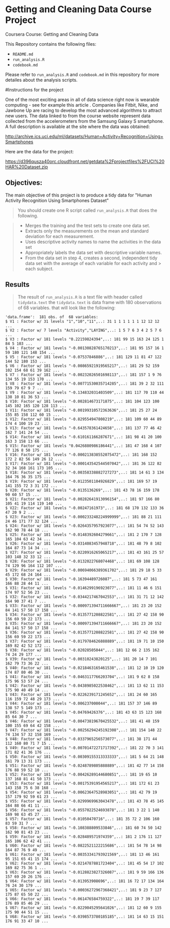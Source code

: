# Getting and Cleaning Data Course Project
Coursera Course: Getting and Cleaning Data

This Repository contains the following files:
* `README.md`
* `run_analysis.R`
* `codebook.md`

Please refer to `run_analysis.R` and `codebook.md` in this repository for more detailes about the analysis scripts.



#Instructions for the project


One of the most exciting areas in all of data science right now is wearable computing - see for example this article . Companies like Fitbit, Nike, and Jawbone Up are racing to develop the most advanced algorithms to attract new users. The data linked to from the course website represent data collected from the accelerometers from the Samsung Galaxy S smartphone. A full description is available at the site where the data was obtained:

http://archive.ics.uci.edu/ml/datasets/Human+Activity+Recognition+Using+Smartphones

Here are the data for the project:

https://d396qusza40orc.cloudfront.net/getdata%2Fprojectfiles%2FUCI%20HAR%20Dataset.zip

## Objectives:

The main objective of this project is to produce a tidy data for "Human Activity Recognition Using Smartphones Dataset"

> You should create one R script called `run_analysis.R` that does the following.

>* Merges the training and the test sets to create one data set.
>* Extracts only the measurements on the mean and standard deviation for each measurement.
>* Uses descriptive activity names to name the activities in the data set
>* Appropriately labels the data set with descriptive variable names.
>* From the data set in step 4, creates a second, independent tidy data set with the average of    each variable for each activity and >  each subject.

## Results

 > The result of `run_analysis.R` is a text file  with header called `tidydata.text`
 >  the `tidydata.text` is data frame with	180 observations of  68 variables.
 > that will look like the following:
 ```
 'data.frame':	181 obs. of  68 variables:
 $ V1 : Factor w/ 31 levels "1","10","11",..: 31 1 1 1 1 1 1 12 12 12 ...
 $ V2 : Factor w/ 7 levels "Activity","LAYING",..: 1 5 7 6 3 4 2 5 7 6 ...
 $ V3 : Factor w/ 181 levels "0.22159824394",..: 181 99 15 163 24 125 1 84 5 103 ...
 $ V4 : Factor w/ 181 levels "-0.00130828765170213",..: 181 95 157 16 1 59 180 121 148 154 ...
 $ V5 : Factor w/ 181 levels "-0.07537846886",..: 181 129 11 81 47 122 144 52 180 153 ...
 $ V6 : Factor w/ 181 levels "-0.00865921919565217",..: 181 29 52 159 102 154 68 61 39 162 ...
 $ V7 : Factor w/ 181 levels "-0.00232026501698113",..: 181 157 1 9 76 134 55 19 153 170 ...
 $ V8 : Factor w/ 181 levels "-0.00771530035714285",..: 181 39 2 32 111 159 79 67 9 7 ...
 $ V9 : Factor w/ 181 levels "-0.134832031403509",..: 181 117 70 110 44 138 10 81 36 53 ...
 $ V10: Factor w/ 181 levels "-0.002814673171875",..: 181 104 123 100 145 102 165 120 128 113 ...
 $ V11: Factor w/ 181 levels "-0.00199310572363636",..: 181 25 27 24 155 85 158 112 60 15 ...
 $ V12: Factor w/ 181 levels "-0.829554947808219",..: 181 109 60 44 89 174 4 100 19 23 ...
 $ V13: Factor w/ 181 levels "-0.643578361424658",..: 181 137 77 46 42 162 7 141 24 54 ...
 $ V14: Factor w/ 181 levels "-0.610161166287671",..: 181 98 41 20 100 163 3 158 13 66 ...
 $ V15: Factor w/ 181 levels "0.0426880986186441",..: 181 47 168 4 107 77 126 8 50 175 ...
 $ V16: Factor w/ 181 levels "-0.000213838552075472",..: 181 168 152 172 2 82 56 149 26 12 ...
 $ V17: Factor w/ 181 levels "-0.000143542544507042",..: 181 36 122 82 32 34 168 161 173 105 ...
 $ V18: Factor w/ 181 levels "-0.00358338882727273",..: 181 14 61 3 134 164 76 36 35 175 ...
 $ V19: Factor w/ 181 levels "-0.0123501104926829",..: 181 169 57 19 141 155 72 3 31 172 ...
 $ V20: Factor w/ 181 levels "-0.0135136269",..: 181 43 78 16 159 178 90 60 57 15 ...
 $ V21: Factor w/ 181 levels "-0.00282641913096154",..: 181 97 166 80 105 41 19 114 119 140 ...
 $ V22: Factor w/ 181 levels "-0.00247161973",..: 181 68 170 132 133 36 47 20 9 2 ...
 $ V23: Factor w/ 181 levels "-0.000233248224999999",..: 181 88 21 111 24 46 171 77 32 124 ...
 $ V24: Factor w/ 181 levels "-0.0264357957923077",..: 181 54 74 52 143 162 90 78 44 18 ...
 $ V25: Factor w/ 181 levels "-0.0148392604279661",..: 181 2 170 7 128 165 104 63 42 34 ...
 $ V26: Factor w/ 181 levels "-0.0314083457948718",..: 181 48 79 8 102 164 87 73 14 34 ...
 $ V27: Factor w/ 181 levels "-0.0220916265065217",..: 181 43 161 25 57 103 148 32 33 12 ...
 $ V28: Factor w/ 181 levels "-0.0132022768074468",..: 181 69 108 128 74 129 96 164 112 107 ...
 $ V29: Factor w/ 181 levels "-0.00694066389361702",..: 181 29 18 5 33 45 172 68 24 164 ...
 $ V30: Factor w/ 181 levels "-0.16394489726087",..: 181 5 73 47 161 166 88 28 44 11 ...
 $ V31: Factor w/ 181 levels "-0.0146299196923077",..: 181 11 46 6 151 174 97 52 56 23 ...
 $ V32: Factor w/ 181 levels "-0.0344217467042553",..: 181 31 71 12 142 164 90 37 41 7 ...
 $ V33: Factor w/ 181 levels "-0.000971394711666667",..: 181 23 20 152 84 141 57 50 17 158 ...
 $ V34: Factor w/ 181 levels "-0.0135771208822581",..: 181 27 42 158 90 156 69 59 22 173 ...
 $ V35: Factor w/ 181 levels "-0.000971394711666667",..: 181 23 20 152 84 141 57 50 17 158 ...
 $ V36: Factor w/ 181 levels "-0.0135771208822581",..: 181 27 42 158 90 156 69 59 22 173 ...
 $ V37: Factor w/ 181 levels "-0.0179784626888889",..: 181 19 71 10 150 169 82 42 52 172 ...
 $ V38: Factor w/ 181 levels "-0.02028505044",..: 181 12 66 2 135 162 74 24 29 177 ...
 $ V39: Factor w/ 181 levels "-0.00310243820125",..: 181 20 14 7 101 162 79 73 36 22 ...
 $ V40: Factor w/ 181 levels "-0.0218463165461538",..: 181 12 10 19 120 174 87 80 46 30 ...
 $ V41: Factor w/ 181 levels "-0.0463117766203704",..: 181 9 62 8 158 175 96 53 57 24 ...
 $ V42: Factor w/ 181 levels "-0.0438985022538462",..: 181 13 62 11 153 175 90 40 49 14 ...
 $ V43: Factor w/ 181 levels "-0.0226239171245652",..: 181 24 60 165 116 159 72 48 29 173 ...
 $ V44: Factor w/ 181 levels "-0.006237000044",..: 181 157 37 146 89 138 57 5 149 173 ...
 $ V45: Factor w/ 181 levels "-0.04769426376",..: 181 43 63 15 123 168 85 64 30 7 ...
 $ V46: Factor w/ 181 levels "-0.00473819670425532",..: 181 41 48 159 100 155 69 64 42 158 ...
 $ V47: Factor w/ 181 levels "-0.00256294245192308",..: 181 154 148 22 74 134 57 32 158 169 ...
 $ V48: Factor w/ 181 levels "-0.0337965256573077",..: 181 38 171 44 112 160 80 71 7 15 ...
 $ V49: Factor w/ 181 levels "-0.00701472271717392",..: 181 22 70 3 141 171 82 41 36 176 ...
 $ V50: Factor w/ 181 levels "-0.00309155313333333",..: 181 5 64 21 148 161 79 13 31 173 ...
 $ V51: Factor w/ 181 levels "-0.0248789805888889",..: 181 42 77 14 158 176 88 59 52 10 ...
 $ V52: Factor w/ 181 levels "-0.00426289144680851",..: 181 19 65 10 137 168 81 41 50 173 ...
 $ V53: Factor w/ 181 levels "-0.00175391954565217",..: 181 172 61 23 143 158 75 6 38 168 ...
 $ V54: Factor w/ 181 levels "-0.00623647528983051",..: 181 42 79 19 157 179 92 59 61 23 ...
 $ V55: Factor w/ 181 levels "-0.0299969963043478",..: 181 43 78 45 145 164 88 66 41 11 ...
 $ V56: Factor w/ 181 levels "-0.0557022524693878",..: 181 3 22 1 140 169 98 63 45 27 ...
 $ V57: Factor w/ 181 levels "-0.01050470716",..: 181 35 72 2 106 160 83 59 31 7 ...
 $ V58: Factor w/ 181 levels "-0.108388809533846",..: 181 60 74 50 142 162 90 81 43 23 ...
 $ V59: Factor w/ 181 levels "-0.028489571974359",..: 181 2 176 11 127 165 106 62 42 41 ...
 $ V60: Factor w/ 181 levels "-0.0822521122215686",..: 181 54 78 14 98 164 87 76 9 49 ...
 $ V61: Factor w/ 181 levels "-0.00353341793921569",..: 181 13 46 161 95 151 65 41 15 174 ...
 $ V62: Factor w/ 181 levels "-0.0214787881723404",..: 181 45 54 17 102 169 82 75 36 1 ...
 $ V63: Factor w/ 181 levels "-0.0128823827326087",..: 181 9 59 166 136 157 69 20 26 176 ...
 $ V64: Factor w/ 181 levels "-0.013953908696",..: 181 16 72 17 134 164 76 24 30 179 ...
 $ V65: Factor w/ 181 levels "-0.00036272967368421",..: 181 9 23 7 127 175 87 65 50 22 ...
 $ V66: Factor w/ 181 levels "-0.061476584759322",..: 181 19 7 39 117 176 89 85 46 29 ...
 $ V67: Factor w/ 181 levels "-0.0229045295641026",..: 181 12 60 9 155 175 90 44 51 15 ...
 $ V68: Factor w/ 181 levels "-0.0398573780185185",..: 181 14 63 15 151 176 91 33 47 10 ...
 ```
 


